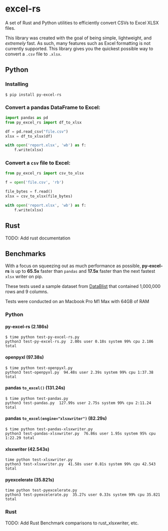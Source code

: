# excel-rs

A set of Rust and Python utilities to efficiently convert CSVs to Excel XLSX files.

This library was created with the goal of being simple, lightweight, and *extremely* fast. As such, many features such as Excel formatting is not currently supported. This library gives you the quickest possible way to convert a `.csv` file to `.xlsx`.

## Python

### Installing
```
$ pip install py-excel-rs 
```

### Convert a pandas DataFrame to Excel:
```python
import pandas as pd
from py_excel_rs import df_to_xlsx

df = pd.read_csv("file.csv")
xlsx = df_to_xlsx(df)

with open('report.xlsx', 'wb') as f:
    f.write(xlsx)
```

### Convert a `csv` file to Excel:
```python
from py_excel_rs import csv_to_xlsx

f = open('file.csv', 'rb')

file_bytes = f.read()
xlsx = csv_to_xlsx(file_bytes)

with open('report.xlsx', 'wb') as f:
    f.write(xlsx)
```

## Rust
TODO: Add rust documentation

## Benchmarks
With a focus on squeezing out as much performance as possible, **py-excel-rs** is up to **65.5x** faster than `pandas` and **17.5x** faster than the next fastest `xlsx` writer on pip.

These tests used a sample dataset from [DataBlist](https://www.datablist.com/learn/csv/download-sample-csv-files) that contained 1,000,000 rows and 9 columns.

Tests were conducted on an Macbook Pro M1 Max with 64GB of RAM

### Python 

#### py-excel-rs (2.186s)
```
$ time python test-py-excel-rs.py
python3 test-py-excel-rs.py  2.00s user 0.18s system 99% cpu 2.186 total
```

#### openpyxl (97.38s)
```
$ time python test-openpyxl.py
python3 test-openpyxl.py  94.48s user 2.39s system 99% cpu 1:37.38 total
```

#### pandas `to_excel()` (131.24s)
```
$ time python test-pandas.py
python3 test-pandas.py  127.99s user 2.75s system 99% cpu 2:11.24 total
```

#### pandas `to_excel(engine="xlsxwriter")` (82.29s)
```
$ time python test-pandas-xlsxwriter.py
python3 test-pandas-xlsxwriter.py  76.86s user 1.95s system 95% cpu 1:22.29 total
```

#### xlsxwriter (42.543s)
```
time python test-xlsxwriter.py
python3 test-xlsxwriter.py  41.58s user 0.81s system 99% cpu 42.543 total
```

#### pyexcelerate (35.821s)
```
time python test-pyexcelerate.py
python3 test-pyexcelerate.py  35.27s user 0.33s system 99% cpu 35.821 total
```


### Rust

TODO: Add Rust Benchmark comparisons to rust_xlsxwriter, etc.